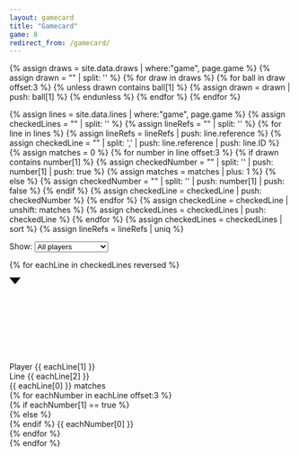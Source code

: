 ```yaml
---
layout: gamecard
title: "Gamecard"
game: 8
redirect_from: /gamecard/
---
```



{% assign draws = site.data.draws | where:"game", page.game %}
{% assign drawn = "" | split: '' %}
{% for draw in draws %}
    {% for ball in draw offset:3 %}
        {% unless drawn contains ball[1] %}
            {% assign drawn = drawn | push: ball[1] %}
        {% endunless %}
    {% endfor %}
{% endfor %}



{% assign lines = site.data.lines | where:"game", page.game %}
{% assign checkedLines = "" | split: '' %}
{% assign lineRefs = "" | split: '' %}
{% for line in lines %}
    {% assign lineRefs = lineRefs | push: line.reference %}
    {% assign checkedLine = "" | split: ',' | push: line.reference | push: line.ID %}
    {% assign matches = 0 %}
    {% for number in line offset:3 %}
        {% if drawn contains number[1] %}
            {% assign checkedNumber = "" | split: '' | push: number[1] | push: true %}
            {% assign matches = matches | plus: 1 %}
        {% else %}
            {% assign checkedNumber = "" | split: '' | push: number[1] | push: false %}
        {% endif %}
        {% assign checkedLine = checkedLine | push: checkedNumber %}
    {% endfor %}
    {% assign checkedLine = checkedLine | unshift: matches %}
    {% assign checkedLines = checkedLines | push: checkedLine %}
{% endfor %}
{% assign checkedLines = checkedLines | sort %}
{% assign lineRefs = lineRefs | uniq %}

<div class="gamecard-tooling">
<label for="filter">Show:</label>
<select class="gamecard-filter" name="filter" id="filter">
<option value="ALL">All players</option>
{% for lineRef in lineRefs %}
<option value="{{ lineRef }}">Player {{ lineRef }}</option>
{% endfor %}
</select>
</div>


{% for eachLine in checkedLines reversed %}
<div class="gamecard-row" data-attribute="{{ eachLine[1] }}">
    <div class="gamecard-control">
        <svg class="gamecard-arrow" id="{{ eachLine[1] }}"><path stroke-linecap="round" d="M0 0 L10 12 L20 0"></path></svg>
    </div>
    <div class="gamecard-ref">
        Player {{ eachLine[1] }}
    </div>
    <div class="gamecard-id">
        <span class="gamecard-id-l">L</span><span class="gamecard-id-ine">ine&nbsp;</span>{{ eachLine[2] }}
    </div>
    <div class="gamecard-matches">
        {{ eachLine[0] }} matches
    </div>
    <div class="gamecard-line">
        {% for eachNumber in eachLine offset:3 %}
        <div class="gamecard-number">
            {% if eachNumber[1] == true %}
            <div class="ball ball--selected">
            {% else %}
            <div class="ball">
            {% endif %}
                {{ eachNumber[0] }}
            </div>
        </div>
        {% endfor %}
    </div>
</div>     
<!--<li>{{ eachLine[0] }}/{{ eachLine[1] }} : {{ eachLine[10] }} matches</li>-->
{% endfor %}
